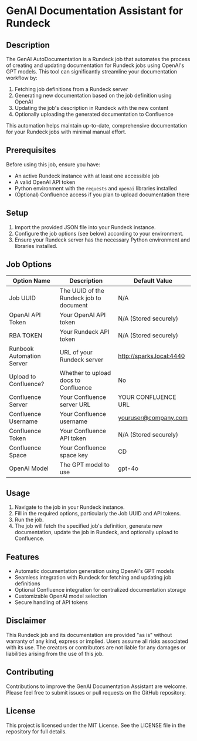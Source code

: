 # GenAI Documentation Assistant for Rundeck

## Description

The GenAI AutoDocumentation is a Rundeck job that automates the process of creating and updating documentation for Rundeck jobs using OpenAI's GPT models. This tool can significantly streamline your documentation workflow by:

1. Fetching job definitions from a Rundeck server
2. Generating new documentation based on the job definition using OpenAI
3. Updating the job's description in Rundeck with the new content
4. Optionally uploading the generated documentation to Confluence

This automation helps maintain up-to-date, comprehensive documentation for your Rundeck jobs with minimal manual effort.

## Prerequisites

Before using this job, ensure you have:

- An active Rundeck instance with at least one accessible job
- A valid OpenAI API token
- Python environment with the `requests` and `openai` libraries installed
- (Optional) Confluence access if you plan to upload documentation there

## Setup

1. Import the provided JSON file into your Rundeck instance.
2. Configure the job options (see below) according to your environment.
3. Ensure your Rundeck server has the necessary Python environment and libraries installed.

## Job Options

| Option Name | Description | Default Value |
|-------------|-------------|---------------|
| Job UUID | The UUID of the Rundeck job to document | N/A |
| OpenAI API Token | Your OpenAI API token | N/A (Stored securely) |
| RBA TOKEN | Your Rundeck API token | N/A (Stored securely) |
| Runbook Automation Server | URL of your Rundeck server | http://sparks.local:4440 |
| Upload to Confluence? | Whether to upload docs to Confluence | No |
| Confluence Server | Your Confluence server URL | YOUR CONFLUENCE URL |
| Confluence Username | Your Confluence username | youruser@company.com |
| Confluence Token | Your Confluence API token | N/A (Stored securely) |
| Confluence Space | Your Confluence space key | CD |
| OpenAI Model | The GPT model to use | gpt-4o |

## Usage

1. Navigate to the job in your Rundeck instance.
2. Fill in the required options, particularly the Job UUID and API tokens.
3. Run the job.
4. The job will fetch the specified job's definition, generate new documentation, update the job in Rundeck, and optionally upload to Confluence.

## Features

- Automatic documentation generation using OpenAI's GPT models
- Seamless integration with Rundeck for fetching and updating job definitions
- Optional Confluence integration for centralized documentation storage
- Customizable OpenAI model selection
- Secure handling of API tokens

## Disclaimer

This Rundeck job and its documentation are provided "as is" without warranty of any kind, express or implied. Users assume all risks associated with its use. The creators or contributors are not liable for any damages or liabilities arising from the use of this job.

## Contributing

Contributions to improve the GenAI Documentation Assistant are welcome. Please feel free to submit issues or pull requests on the GitHub repository.

## License

This project is licensed under the MIT License. See the LICENSE file in the repository for full details.
